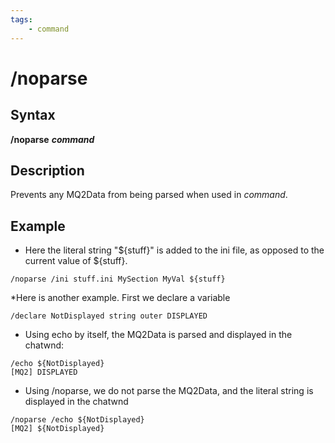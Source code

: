 ```yaml
---
tags:
    - command
---
```

# /noparse

## Syntax

**/noparse** _**command**_

## Description

Prevents any MQ2Data from being parsed when used in _command_.

## Example

* Here the literal string "${stuff}" is added to the ini file, as opposed to the current value of ${stuff}.

```text
/noparse /ini stuff.ini MySection MyVal ${stuff}
```

\*Here is another example. First we declare a variable

```text
/declare NotDisplayed string outer DISPLAYED
```

* Using echo by itself, the MQ2Data is parsed and displayed in the chatwnd:

```text
/echo ${NotDisplayed}
[MQ2] DISPLAYED
```

* Using /noparse, we do not parse the MQ2Data, and the literal string is displayed in the chatwnd

```text
/noparse /echo ${NotDisplayed}
[MQ2] ${NotDisplayed}
```

